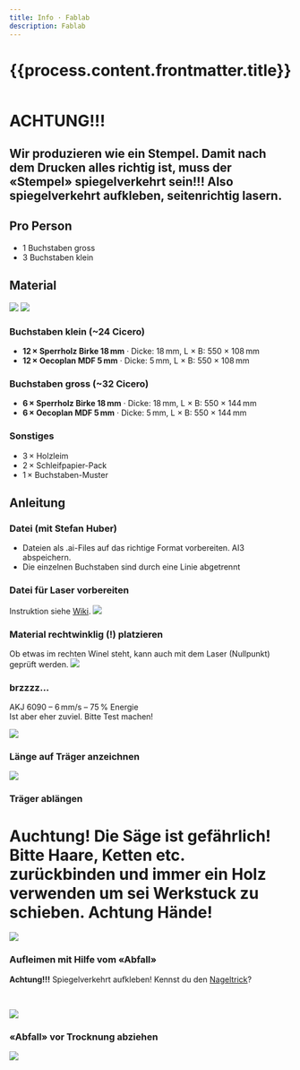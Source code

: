 ```yaml
---
title: Info · Fablab
description: Fablab
---
```


<header>

# {{process.content.frontmatter.title}}


</header>



# ACHTUNG!!!
## Wir produzieren wie ein Stempel. Damit nach dem Drucken alles richtig ist, muss der «Stempel» spiegelverkehrt sein!!! Also spiegelverkehrt aufkleben, seitenrichtig lasern.


## Pro Person
* 1 Buchstaben gross
* 3 Buchstaben klein



## Material
![](./img/IMG_8015.jpg)
![](./img/IMG_3189.jpg)

### Buchstaben klein (~24 Cicero)
* **12 × Sperrholz Birke 18 mm** · Dicke: 18 mm, L × B: 550 × 108 mm
* **12 × Oecoplan MDF 5 mm** · Dicke: 5 mm, L × B: 550 × 108 mm

### Buchstaben gross (~32 Cicero)
* **6 × Sperrholz Birke 18 mm** · Dicke: 18 mm, L × B: 550 × 144 mm
* **6 × Oecoplan MDF 5 mm** · Dicke: 5 mm, L × B: 550 × 144 mm

### Sonstiges
* 3 × Holzleim
* 2 × Schleifpapier-Pack
* 1 × Buchstaben-Muster



## Anleitung

### Datei (mit Stefan Huber)
* Dateien als .ai-Files auf das richtige Format vorbereiten. AI3 abspeichern.
* Die einzelnen Buchstaben sind durch eine Linie abgetrennt

### Datei für Laser vorbereiten
Instruktion siehe [Wiki](http://wiki.zurich.fablab.ch/AKJ_6090).
![](./img/IMG_7750.JPG)

### Material rechtwinklig (!) platzieren
Ob etwas im rechten Winel steht, kann auch mit dem Laser (Nullpunkt) geprüft werden.
![](./img/IMG_7749.JPG)

### brzzzz...
AKJ 6090 – 6 mm/s – 75 % Energie  
Ist aber eher zuviel. Bitte Test machen!

![](./img/IMG_7752.JPG)

### Länge auf Träger anzeichnen
![](./img/IMG_7756.JPG)



### Träger ablängen
# Auchtung! Die Säge ist gefährlich! Bitte Haare, Ketten etc. zurückbinden und immer ein Holz verwenden um sei Werkstuck zu schieben. Achtung Hände!

![](./img/IMG_7758.JPG)

### Aufleimen mit Hilfe vom «Abfall»
**Achtung!!!** Spiegelverkehrt aufkleben! Kennst du den [Nageltrick](https://youtu.be/dsxD4SNGGfc?t=33)?

<br />

![](./img/IMG_7767.JPG)

### «Abfall» vor Trocknung abziehen
![](./img/IMG_7768.JPG)
